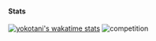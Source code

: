 #### Stats
[![yokotani's wakatime stats](https://github-readme-stats.vercel.app/api?username=yukiyokotani&bg_color=30,d9afd9,97d9e1&title_color=fff&text_color=fff)](https://github.com/anuraghazra/github-readme-stats)
![competition](https://road-to-kaggle-grandmaster.vercel.app/api/badges/yokotani/competition)
